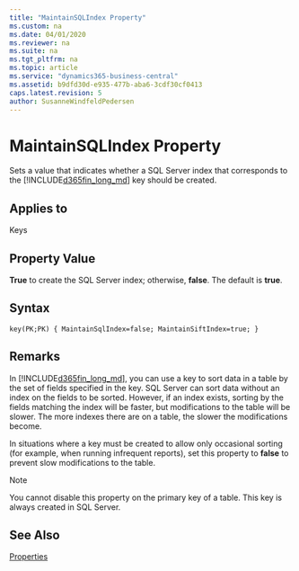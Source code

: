 ```yaml
---
title: "MaintainSQLIndex Property"
ms.custom: na
ms.date: 04/01/2020
ms.reviewer: na
ms.suite: na
ms.tgt_pltfrm: na
ms.topic: article
ms.service: "dynamics365-business-central"
ms.assetid: b9dfd30d-e935-477b-aba6-3cdf30cf0413
caps.latest.revision: 5
author: SusanneWindfeldPedersen
---
```


 

# MaintainSQLIndex Property
Sets a value that indicates whether a SQL Server index that corresponds to the [!INCLUDE[d365fin_long_md](../includes/d365fin_long_md.md)] key should be created.  
  
## Applies to  
 Keys  
  
## Property Value  
 **True** to create the SQL Server index; otherwise, **false**. The default is **true**.  

## Syntax
```
key(PK;PK) { MaintainSqlIndex=false; MaintainSiftIndex=true; }
```

## Remarks  
 In [!INCLUDE[d365fin_long_md](../includes/d365fin_long_md.md)], you can use a key to sort data in a table by the set of fields specified in the key. SQL Server can sort data without an index on the fields to be sorted. However, if an index exists, sorting by the fields matching the index will be faster, but modifications to the table will be slower. The more indexes there are on a table, the slower the modifications become.  
  
 In situations where a key must be created to allow only occasional sorting (for example, when running infrequent reports), set this property to **false** to prevent slow modifications to the table.  
  
> [!NOTE]  
>  You cannot disable this property on the primary key of a table. This key is always created in SQL Server.  
  
## See Also  
 [Properties](devenv-properties.md)